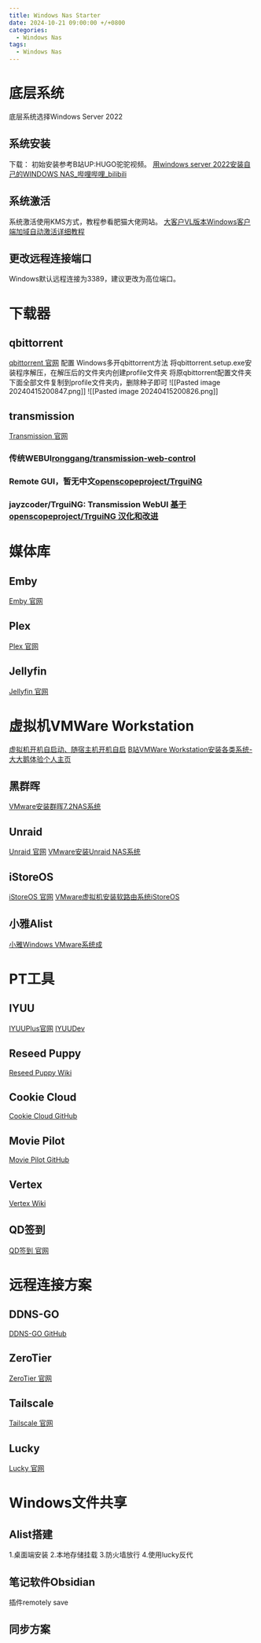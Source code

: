 ```yaml
---
title: Windows Nas Starter
date: 2024-10-21 09:00:00 +/+0800
categories:
  - Windows Nas
tags:
  - Windows Nas
---
```


# 底层系统
底层系统选择Windows Server 2022
## 系统安装
下载：
初始安装参考B站UP:HUGO驼驼视频。
[用windows server 2022安装自己的WINDOWS NAS_哔哩哔哩_bilibili](https://www.bilibili.com/video/BV1mr4y1k7cE/?spm_id_from=333.999.0.0)
## 系统激活
系统激活使用KMS方式，教程参看肥猫大佬网站。
[大客户VL版本Windows客户端加域自动激活详细教程](https://www.mr-mao.cn/archives/vl_windows_join_dc_auto_activation.html)
## 更改远程连接端口
Windows默认远程连接为3389，建议更改为高位端口。
# 下载器
## qbittorrent
[qbittorrent 官网](https://www.qbittorrent.org/)
配置
Windows多开qbittorrent方法
将qbittorrent.setup.exe安装程序解压，在解压后的文件夹内创建profile文件夹
将原qbittorrent配置文件夹下面全部文件复制到profile文件夹内，删除种子即可
![[Pasted image 20240415200847.png]]
![[Pasted image 20240415200826.png]]
## transmission
[Transmission 官网](https://transmissionbt.com/)
### 传统WEBUI[ronggang/transmission-web-control](https://github.com/ronggang/transmission-web-control)
### Remote GUI，暂无中文[openscopeproject/TrguiNG](https://github.com/openscopeproject/TrguiNG)
### jayzcoder/TrguiNG: Transmission WebUI [基于 openscopeproject/TrguiNG 汉化和改进 ](https://github.com/jayzcoder/TrguiNG)
# 媒体库
## Emby
[Emby 官网](https://emby.media/)
## Plex
[Plex 官网](https://www.plex.tv/)
## Jellyfin
[Jellyfin 官网](https://jellyfin.org/)
# 虚拟机VMWare Workstation
[虚拟机开机自启动、随宿主机开机自启](https://blog.csdn.net/Dontla/article/details/132762521)
[B站VMWare Workstation安装各类系统-大大鹅体验个人主页](https://space.bilibili.com/517246386)
## 黑群晖
[VMware安装群晖7.2NAS系统](https://www.bilibili.com/video/BV1SN4y1m7F4/?spm_id_from=333.999.0.0)
## Unraid
[Unraid 官网](https://unraid.net/)
[ VMware安装Unraid NAS系统](https://www.bilibili.com/video/BV1QQ4y1M7oG/?spm_id_from=333.999.0.0)
## iStoreOS
[iStoreOS 官网](https://www.istoreos.com/)
[VMware虚拟机安装软路由系统iStoreOS](https://www.cpolar.com/blog/vmware-virtual-machines-install-the-soft-routing-system-istoreos)
## 小雅Alist
[小雅Windows VMware系统成](https://p.kdocs.cn/s/7VXZW6IZABADA)
# PT工具
## IYUU
[IYUUPlus官网](https://www.iyuu.cn)
[IYUUDev](https://doc.iyuu.cn)
## Reseed Puppy
[Reseed Puppy Wiki](https://zxfsadly.gitee.io/reseed-puppy-wiki/)
## Cookie Cloud
[Cookie Cloud GitHub](https://github.com/easychen/CookieCloud)
## Movie Pilot
[Movie Pilot GitHub](https://github.com/jxxghp/MoviePilot)
## Vertex
[Vertex Wiki](https://wiki.vertex.icu/)
## QD签到
[QD签到 官网](https://qd-today.github.io/qd/zh_CN/)
# 远程连接方案
## DDNS-GO
[DDNS-GO GitHub](https://github.com/jeessy2/ddns-go)
## ZeroTier
[ZeroTier 官网](https://my.zerotier.com/)
## Tailscale
[Tailscale 官网](https://tailscale.com/)
## Lucky
[Lucky 官网](https://lucky666.cn/)

# Windows文件共享
## Alist搭建
1.桌面端安装
2.本地存储挂载
3.防火墙放行
4.使用lucky反代
## 笔记软件Obsidian
插件remotely save
## 同步方案
